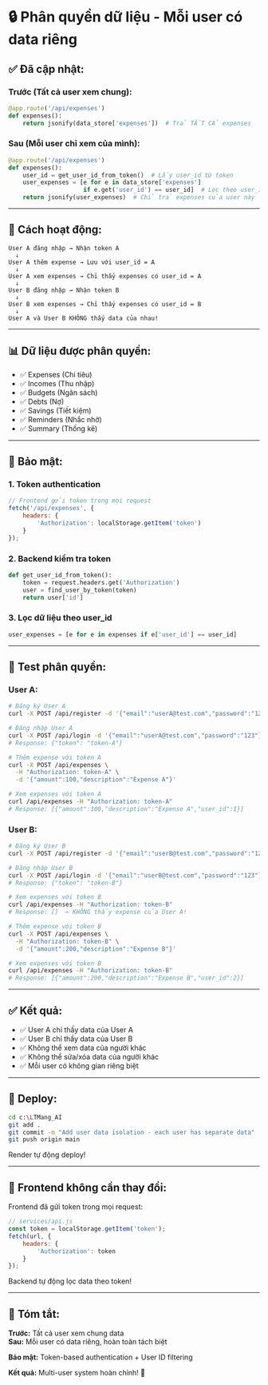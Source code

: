 # 🔒 Phân quyền dữ liệu - Mỗi user có data riêng

## ✅ Đã cập nhật:

### Trước (Tất cả user xem chung):
```python
@app.route('/api/expenses')
def expenses():
    return jsonify(data_store['expenses'])  # Trả TẤT CẢ expenses
```

### Sau (Mỗi user chỉ xem của mình):
```python
@app.route('/api/expenses')
def expenses():
    user_id = get_user_id_from_token()  # Lấy user_id từ token
    user_expenses = [e for e in data_store['expenses'] 
                     if e.get('user_id') == user_id]  # Lọc theo user_id
    return jsonify(user_expenses)  # Chỉ trả expenses của user này
```

---

## 🎯 Cách hoạt động:

```
User A đăng nhập → Nhận token A
  ↓
User A thêm expense → Lưu với user_id = A
  ↓
User A xem expenses → Chỉ thấy expenses có user_id = A
  ↓
User B đăng nhập → Nhận token B
  ↓
User B xem expenses → Chỉ thấy expenses có user_id = B
  ↓
User A và User B KHÔNG thấy data của nhau!
```

---

## 📊 Dữ liệu được phân quyền:

- ✅ Expenses (Chi tiêu)
- ✅ Incomes (Thu nhập)
- ✅ Budgets (Ngân sách)
- ✅ Debts (Nợ)
- ✅ Savings (Tiết kiệm)
- ✅ Reminders (Nhắc nhở)
- ✅ Summary (Thống kê)

---

## 🔐 Bảo mật:

### 1. Token authentication
```javascript
// Frontend gửi token trong mọi request
fetch('/api/expenses', {
    headers: {
        'Authorization': localStorage.getItem('token')
    }
});
```

### 2. Backend kiểm tra token
```python
def get_user_id_from_token():
    token = request.headers.get('Authorization')
    user = find_user_by_token(token)
    return user['id']
```

### 3. Lọc dữ liệu theo user_id
```python
user_expenses = [e for e in expenses if e['user_id'] == user_id]
```

---

## 🧪 Test phân quyền:

### User A:
```bash
# Đăng ký User A
curl -X POST /api/register -d '{"email":"userA@test.com","password":"123"}'

# Đăng nhập User A
curl -X POST /api/login -d '{"email":"userA@test.com","password":"123"}'
# Response: {"token": "token-A"}

# Thêm expense với token A
curl -X POST /api/expenses \
  -H "Authorization: token-A" \
  -d '{"amount":100,"description":"Expense A"}'

# Xem expenses với token A
curl /api/expenses -H "Authorization: token-A"
# Response: [{"amount":100,"description":"Expense A","user_id":1}]
```

### User B:
```bash
# Đăng ký User B
curl -X POST /api/register -d '{"email":"userB@test.com","password":"123"}'

# Đăng nhập User B
curl -X POST /api/login -d '{"email":"userB@test.com","password":"123"}'
# Response: {"token": "token-B"}

# Xem expenses với token B
curl /api/expenses -H "Authorization: token-B"
# Response: []  ← KHÔNG thấy expense của User A!

# Thêm expense với token B
curl -X POST /api/expenses \
  -H "Authorization: token-B" \
  -d '{"amount":200,"description":"Expense B"}'

# Xem expenses với token B
curl /api/expenses -H "Authorization: token-B"
# Response: [{"amount":200,"description":"Expense B","user_id":2}]
```

---

## ✅ Kết quả:

- ✅ User A chỉ thấy data của User A
- ✅ User B chỉ thấy data của User B
- ✅ Không thể xem data của người khác
- ✅ Không thể sửa/xóa data của người khác
- ✅ Mỗi user có không gian riêng biệt

---

## 🚀 Deploy:

```bash
cd c:\LTMang_AI
git add .
git commit -m "Add user data isolation - each user has separate data"
git push origin main
```

Render tự động deploy!

---

## 📱 Frontend không cần thay đổi:

Frontend đã gửi token trong mọi request:
```javascript
// services/api.js
const token = localStorage.getItem('token');
fetch(url, {
    headers: {
        'Authorization': token
    }
});
```

Backend tự động lọc data theo token!

---

## 🎯 Tóm tắt:

**Trước:** Tất cả user xem chung data  
**Sau:** Mỗi user có data riêng, hoàn toàn tách biệt

**Bảo mật:** Token-based authentication + User ID filtering

**Kết quả:** Multi-user system hoàn chỉnh! 🎉
